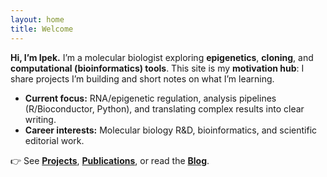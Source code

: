 ```yaml
---
layout: home
title: Welcome
---
```


**Hi, I’m Ipek.** I’m a molecular biologist exploring **epigenetics**, **cloning**, and **computational (bioinformatics) tools**.
This site is my **motivation hub**: I share projects I’m building and short notes on what I’m learning.

- **Current focus:** RNA/epigenetic regulation, analysis pipelines (R/Bioconductor, Python), and translating complex results into clear writing.
- **Career interests:** Molecular biology R&D, bioinformatics, and scientific editorial work.

👉 See **[Projects](/projects/)**, **[Publications](/publications/)**, or read the **[Blog](/blog/)**.


